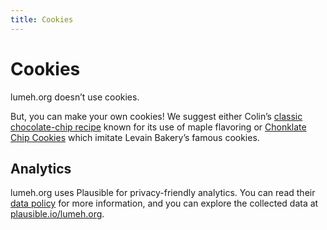 ```yaml
---
title: Cookies
---
```


# Cookies

lumeh.org doesn’t use cookies.

But, you can make your own cookies! We suggest either Colin’s [classic chocolate-chip
recipe](/recipes/cookies/) known for its use of maple flavoring or [Chonklate Chip
Cookies](/recipes/chonklate-chip-cookies/) which imitate Levain Bakery’s famous cookies.

## Analytics

lumeh.org uses Plausible for privacy-friendly analytics. You can read their
<a href=https://plausible.io/data-policy rel=external target=_blank>data policy</a>
for more information, and you can explore the collected data at
<a href=https://plausible.io/lumeh.org rel=external target=_blank>plausible.io/lumeh.org</a>.
